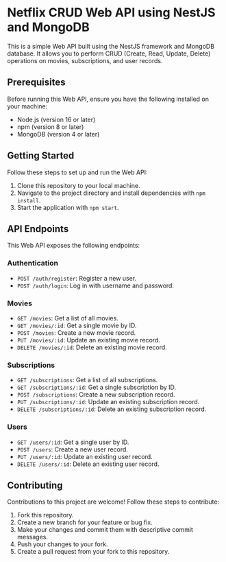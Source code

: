 # Netflix CRUD Web API using NestJS and MongoDB

This is a simple Web API built using the NestJS framework and MongoDB database. It allows you to perform CRUD (Create, Read, Update, Delete) operations on movies, subscriptions, and user records.

## Prerequisites
Before running this Web API, ensure you have the following installed on your machine:
- Node.js (version 16 or later)
- npm (version 8 or later)
- MongoDB (version 4 or later)

## Getting Started
Follow these steps to set up and run the Web API:

1. Clone this repository to your local machine.
2. Navigate to the project directory and install dependencies with `npm install`.
3. Start the application with `npm start`.

## API Endpoints
This Web API exposes the following endpoints:

### Authentication
- `POST /auth/register`: Register a new user.
- `POST /auth/login`: Log in with username and password.

### Movies
- `GET /movies`: Get a list of all movies.
- `GET /movies/:id`: Get a single movie by ID.
- `POST /movies`: Create a new movie record.
- `PUT /movies/:id`: Update an existing movie record.
- `DELETE /movies/:id`: Delete an existing movie record.

### Subscriptions
- `GET /subscriptions`: Get a list of all subscriptions.
- `GET /subscriptions/:id`: Get a single subscription by ID.
- `POST /subscriptions`: Create a new subscription record.
- `PUT /subscriptions/:id`: Update an existing subscription record.
- `DELETE /subscriptions/:id`: Delete an existing subscription record.

### Users
- `GET /users/:id`: Get a single user by ID.
- `POST /users`: Create a new user record.
- `PUT /users/:id`: Update an existing user record.
- `DELETE /users/:id`: Delete an existing user record.

## Contributing
Contributions to this project are welcome! Follow these steps to contribute:
1. Fork this repository.
2. Create a new branch for your feature or bug fix.
3. Make your changes and commit them with descriptive commit messages.
4. Push your changes to your fork.
5. Create a pull request from your fork to this repository.
